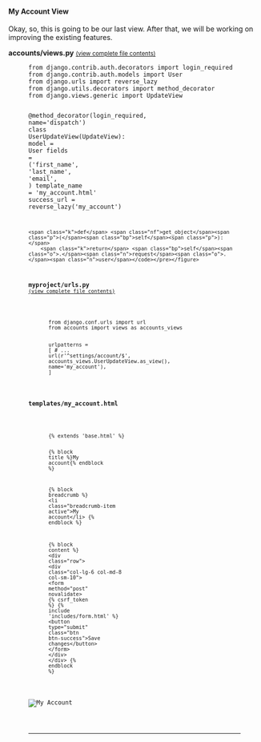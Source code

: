 <h4 id="my-account-view">My Account View</h4>

<p>Okay, so, this is going to be our last view. After that, we will be working on improving the existing features.</p>

<p><strong>accounts/views.py</strong>
<small><a href="https://gist.github.com/vitorfs/ea62417b7a450050f2feeeb69b775996" target="_blank" rel="noopener nofollow">(view complete file contents)</a></small></p>

<figure class="highlight"><pre><code class="language-python" data-lang="python"><span class="kn">from</span> <span class="nn">django.contrib.auth.decorators</span> <span class="kn">import</span> <span class="n">login_required</span>
<span class="kn">from</span> <span class="nn">django.contrib.auth.models</span> <span class="kn">import</span> <span class="n">User</span>
<span class="kn">from</span> <span class="nn">django.urls</span> <span class="kn">import</span> <span class="n">reverse_lazy</span>
<span class="kn">from</span> <span class="nn">django.utils.decorators</span> <span class="kn">import</span> <span class="n">method_decorator</span>
<span class="kn">from</span> <span class="nn">django.views.generic</span> <span class="kn">import</span> <span class="n">UpdateView</span>

<span class="nd">@method_decorator</span><span class="p">(</span><span class="n">login_required</span><span class="p">,</span> <span class="n">name</span><span class="o">=</span><span class="s">'dispatch'</span><span class="p">)</span>
<span class="k">class</span> <span class="nc">UserUpdateView</span><span class="p">(</span><span class="n">UpdateView</span><span class="p">):</span>
    <span class="n">model</span> <span class="o">=</span> <span class="n">User</span>
    <span class="n">fields</span> <span class="o">=</span> <span class="p">(</span><span class="s">'first_name'</span><span class="p">,</span> <span class="s">'last_name'</span><span class="p">,</span> <span class="s">'email'</span><span class="p">,</span> <span class="p">)</span>
    <span class="n">template_name</span> <span class="o">=</span> <span class="s">'my_account.html'</span>
    <span class="n">success_url</span> <span class="o">=</span> <span class="n">reverse_lazy</span><span class="p">(</span><span class="s">'my_account'</span><span class="p">)</span>

    <span class="k">def</span> <span class="nf">get_object</span><span class="p">(</span><span class="bp">self</span><span class="p">):</span>
        <span class="k">return</span> <span class="bp">self</span><span class="o">.</span><span class="n">request</span><span class="o">.</span><span class="n">user</span></code></pre></figure>

<p><strong>myproject/urls.py</strong>
<small><a href="https://gist.github.com/vitorfs/27d87452e7584cb8c489625f507ed7aa#file-urls-py-L32" target="_blank" rel="noopener nofollow">(view complete file contents)</a></small></p>

<figure class="highlight"><pre><code class="language-python" data-lang="python"><span class="kn">from</span> <span class="nn">django.conf.urls</span> <span class="kn">import</span> <span class="n">url</span>
<span class="kn">from</span> <span class="nn">accounts</span> <span class="kn">import</span> <span class="n">views</span> <span class="k">as</span> <span class="n">accounts_views</span>

<span class="n">urlpatterns</span> <span class="o">=</span> <span class="p">[</span>
    <span class="c"># ...</span>
    <span class="n">url</span><span class="p">(</span><span class="s">r'^settings/account/$'</span><span class="p">,</span> <span class="n">accounts_views</span><span class="o">.</span><span class="n">UserUpdateView</span><span class="o">.</span><span class="n">as_view</span><span class="p">(),</span> <span class="n">name</span><span class="o">=</span><span class="s">'my_account'</span><span class="p">),</span>
<span class="p">]</span></code></pre></figure>

<p><strong>templates/my_account.html</strong></p>

<figure class="highlight"><pre><code class="language-django" data-lang="django"><span class="cp">{%</span> <span class="k">extends</span> <span class="s1">'base.html'</span> <span class="cp">%}</span>

<span class="cp">{%</span> <span class="k">block</span> <span class="nv">title</span> <span class="cp">%}</span>My account<span class="cp">{%</span> <span class="k">endblock</span> <span class="cp">%}</span>

<span class="cp">{%</span> <span class="k">block</span> <span class="nv">breadcrumb</span> <span class="cp">%}</span>
  <span class="nt">&lt;li</span> <span class="na">class=</span><span class="s">"breadcrumb-item active"</span><span class="nt">&gt;</span>My account<span class="nt">&lt;/li&gt;</span>
<span class="cp">{%</span> <span class="k">endblock</span> <span class="cp">%}</span>

<span class="cp">{%</span> <span class="k">block</span> <span class="nv">content</span> <span class="cp">%}</span>
  <span class="nt">&lt;div</span> <span class="na">class=</span><span class="s">"row"</span><span class="nt">&gt;</span>
    <span class="nt">&lt;div</span> <span class="na">class=</span><span class="s">"col-lg-6 col-md-8 col-sm-10"</span><span class="nt">&gt;</span>
      <span class="nt">&lt;form</span> <span class="na">method=</span><span class="s">"post"</span> <span class="na">novalidate</span><span class="nt">&gt;</span>
        <span class="cp">{%</span> <span class="nv">csrf_token</span> <span class="cp">%}</span>
        <span class="cp">{%</span> <span class="k">include</span> <span class="s1">'includes/form.html'</span> <span class="cp">%}</span>
        <span class="nt">&lt;button</span> <span class="na">type=</span><span class="s">"submit"</span> <span class="na">class=</span><span class="s">"btn btn-success"</span><span class="nt">&gt;</span>Save changes<span class="nt">&lt;/button&gt;</span>
      <span class="nt">&lt;/form&gt;</span>
    <span class="nt">&lt;/div&gt;</span>
  <span class="nt">&lt;/div&gt;</span>
<span class="cp">{%</span> <span class="k">endblock</span> <span class="cp">%}</span></code></pre></figure>

<p><img src="https://simpleisbetterthancomplex.com/media/series/beginners-guide/1.11/part-6/account.png" alt="My Account" /></p>

<hr />

